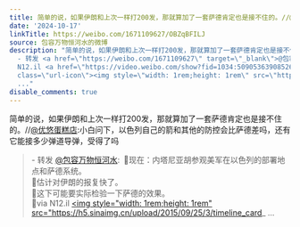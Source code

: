 ```yaml
---
title: 简单的说，如果伊朗和上次一样打200发，那就算加了一套萨德肯定也是接不住的。//@优悠蛋糕店:小白问下，以色列自己的箭和其他的防控会比萨德差吗，还有它能接多...
date: '2024-10-17'
linkTitle: https://weibo.com/1671109627/OBZqBFILJ
source: 包容万物恒河水的微博
description: "简单的说，如果伊朗和上次一样打200发，那就算加了一套萨德肯定也是接不住的。//<a href=\"https://weibo.com/n/%E4%BC%98%E6%82%A0%E8%9B%8B%E7%B3%95%E5%BA%97\">@优悠蛋糕店</a>:小白问下，以色列自己的箭和其他的防控会比萨德差吗，还有它能接多少弹道导弹，受得了吗<br><blockquote>
  - 转发 <a href=\"https://weibo.com/1671109627\" target=\"_blank\">@包容万物恒河水</a>: \U0001F53B现在：内塔尼亚胡参观美军在以色列的部署地点和萨德系统。<br>\U0001F53B估计对伊朗的报复快了。<br>\U0001F53B这下可能要实际检验一下萨德的效果。<br>\U0001F53Bvia
  N12.il <a href=\"https://video.weibo.com/show?fid=1034:5090536390852656\" data-hide=\"\"><span
  class=\"url-icon\"><img style=\"width: 1rem;height: 1rem\" src=\"https://h5.sinaimg.cn/upload/2015/09/25/3/timeline_card_
  ..."
disable_comments: true
---
```

简单的说，如果伊朗和上次一样打200发，那就算加了一套萨德肯定也是接不住的。//<a href="https://weibo.com/n/%E4%BC%98%E6%82%A0%E8%9B%8B%E7%B3%95%E5%BA%97">@优悠蛋糕店</a>:小白问下，以色列自己的箭和其他的防控会比萨德差吗，还有它能接多少弹道导弹，受得了吗<br><blockquote> - 转发 <a href="https://weibo.com/1671109627" target="_blank">@包容万物恒河水</a>: 🔻现在：内塔尼亚胡参观美军在以色列的部署地点和萨德系统。<br>🔻估计对伊朗的报复快了。<br>🔻这下可能要实际检验一下萨德的效果。<br>🔻via N12.il <a href="https://video.weibo.com/show?fid=1034:5090536390852656" data-hide=""><span class="url-icon"><img style="width: 1rem;height: 1rem" src="https://h5.sinaimg.cn/upload/2015/09/25/3/timeline_card_ ...
